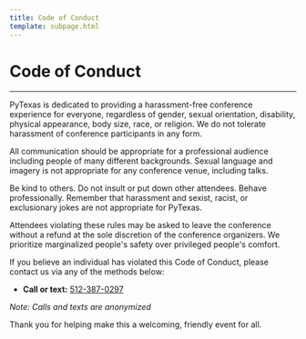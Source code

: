 ```yaml
---
title: Code of Conduct
template: subpage.html
---
```


# Code of Conduct
---

PyTexas is dedicated to providing a harassment-free conference experience for
everyone, regardless of gender, sexual orientation, disability, physical
appearance, body size, race, or religion. We do not tolerate harassment of
conference participants in any form.

All communication should be appropriate for a professional audience including
people of many different backgrounds. Sexual language and imagery is not
appropriate for any conference venue, including talks.

Be kind to others. Do not insult or put down other attendees. Behave
professionally. Remember that harassment and sexist, racist, or exclusionary
jokes are not appropriate for PyTexas.

Attendees violating these rules may be asked to leave the conference without a
refund at the sole discretion of the conference organizers. We prioritize
marginalized people's safety over privileged people's comfort.

If you believe an individual has violated this Code of Conduct, please contact
us via any of the methods below:

* **Call or text:** [512-387-0297](tel:512-387-0297)

_Note: Calls and texts are anonymized_

Thank you for helping make this a welcoming, friendly event for all.
